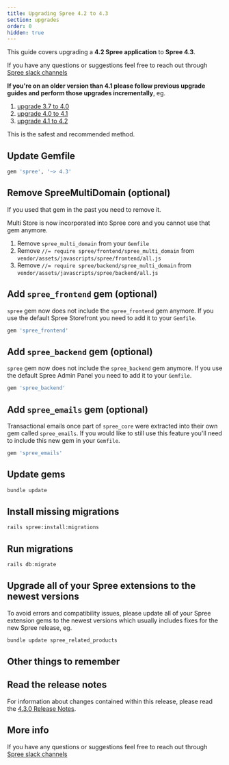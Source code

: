 ```yaml
---
title: Upgrading Spree 4.2 to 4.3
section: upgrades
order: 0
hidden: true
---
```


This guide covers upgrading a **4.2 Spree application** to **Spree 4.3**.

If you have any questions or suggestions feel free to reach out through [Spree slack channels](http://slack.spreecommerce.org/)

**If you're on an older version than 4.1 please follow previous upgrade guides and perform those upgrades incrementally**, eg.

1. [upgrade 3.7 to 4.0](/developer/upgrades/three-dot-seven-to-four-dot-oh.html)
2. [upgrade 4.0 to 4.1](/developer/upgrades/four-dot-oh-to-four-dot-one.html)
3. [upgrade 4.1 to 4.2](/developer/upgrades/four-dot-one-to-four-dot-two.html)

This is the safest and recommended method.

## Update Gemfile

```ruby
gem 'spree', '~> 4.3'
```

## Remove SpreeMultiDomain (optional)

If you used that gem in the past you need to remove it. 

Multi Store is now incorporated into Spree core and you cannot use that gem anymore.

1. Remove `spree_multi_domain` from your `Gemfile`
2. Remove `//= require spree/frontend/spree_multi_domain` from `vendor/assets/javascripts/spree/frontend/all.js`
3. Remove `//= require spree/backend/spree_multi_domain` from `vendor/assets/javascripts/spree/backend/all.js`

## Add `spree_frontend` gem (optional)

`spree` gem now does not include the `spree_frontend` gem anymore. If you use the default Spree Storefront you need to add it to your `Gemfile`.

```ruby
gem 'spree_frontend'
```

## Add `spree_backend` gem (optional)

`spree` gem now does not include the `spree_backend` gem anymore. If you use the default Spree Admin Panel you need to add it to your `Gemfile`.

```ruby
gem 'spree_backend'
```

## Add `spree_emails` gem (optional)

Transactional emails once part of `spree_core` were extracted into their own gem called `spree_emails`. If you would like to still use this feature you'll need to include this new gem in your `Gemfile`.

```ruby
gem 'spree_emails'
```

## Update gems

```bash
bundle update
```

## Install missing migrations

```bash
rails spree:install:migrations
```

## Run migrations

```bash
rails db:migrate
```

## Upgrade all of your Spree extensions to the newest versions

To avoid errors and compatibility issues, please update all of your Spree extension gems to the newest versions which usually includes fixes for the new Spree release, eg.

```bash
bundle update spree_related_products
```

## Other things to remember

## Read the release notes

For information about changes contained within this release, please read the [4.3.0 Release Notes](https://guides.spreecommerce.org/release_notes/spree_4_3_0.html).

## More info

If you have any questions or suggestions feel free to reach out through [Spree slack channels](http://slack.spreecommerce.org/)
